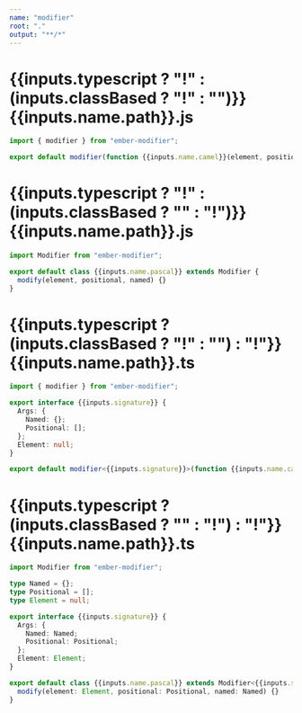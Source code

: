```yaml
---
name: "modifier"
root: "."
output: "**/*"
---
```


# {{inputs.typescript ? "!" : (inputs.classBased ? "!" : "")}}{{inputs.name.path}}.js

```js
import { modifier } from "ember-modifier";

export default modifier(function {{inputs.name.camel}}(element, positional, named) {});

```

# {{inputs.typescript ? "!" : (inputs.classBased ? "" : "!")}}{{inputs.name.path}}.js

```js
import Modifier from "ember-modifier";

export default class {{inputs.name.pascal}} extends Modifier {
  modify(element, positional, named) {}
}

```

# {{inputs.typescript ? (inputs.classBased ? "!" : "") : "!"}}{{inputs.name.path}}.ts

```ts
import { modifier } from "ember-modifier";

export interface {{inputs.signature}} {
  Args: {
    Named: {};
    Positional: [];
  };
  Element: null;
}

export default modifier<{{inputs.signature}}>(function {{inputs.name.camel}}(element, positional, named) {});

```

# {{inputs.typescript ? (inputs.classBased ? "" : "!") : "!"}}{{inputs.name.path}}.ts

```ts
import Modifier from "ember-modifier";

type Named = {};
type Positional = [];
type Element = null;

export interface {{inputs.signature}} {
  Args: {
    Named: Named;
    Positional: Positional;
  };
  Element: Element;
}

export default class {{inputs.name.pascal}} extends Modifier<{{inputs.signature}}> {
  modify(element: Element, positional: Positional, named: Named) {}
}

```
